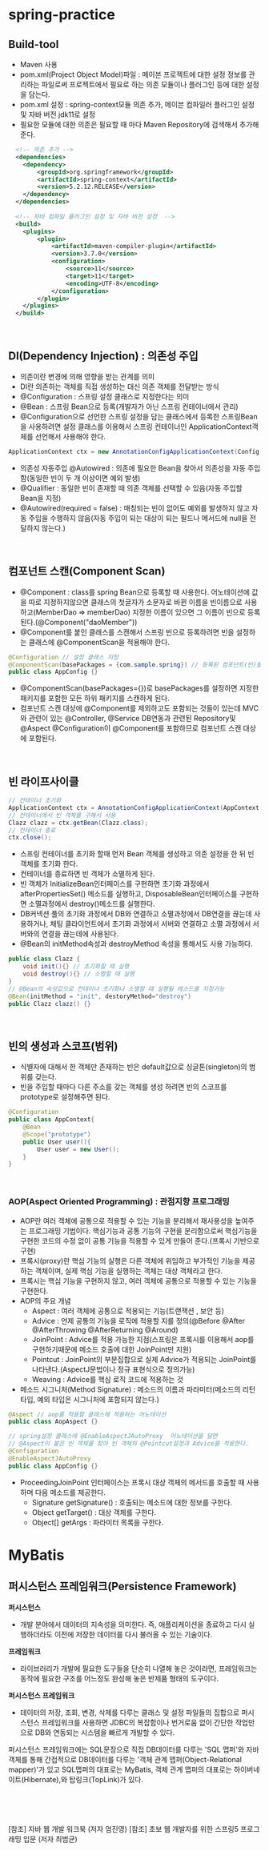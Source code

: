 # spring-practice

## Build-tool
- Maven 사용
- pom.xml(Project Object Model)파일 : 메이븐 프로젝트에 대한 설정 정보를 관리하는 파일로써 프로젝트에서 필요로 하는 의존 모듈이나 플러그인 등에 대한 설정을 담는다.
- pom.xml 설정 : spring-context모듈 의존 추가, 메이븐 컴파일러 플러그인 설정 및 자바 버전 jdk11로 설정
- 필요한 모듈에 대한 의존은 필요할 때 마다 Maven Repository에 검색해서 추가해준다.
```xml
  <!-- 의존 추가 -->
  <dependencies>
	<dependency>
	    <groupId>org.springframework</groupId>
	    <artifactId>spring-context</artifactId>
	    <version>5.2.12.RELEASE</version>
	</dependency>
  </dependencies>
  
  <!-- 자바 컴파일 플러그인 설정 및 자바 버전 설정  -->
  <build>
  	<plugins>
  		<plugin>
  			<artifactId>maven-compiler-plugin</artifactId>
  			<version>3.7.0</version>
  			<configuration>
  				<source>11</source>
  				<target>11</target>
  				<encoding>UTF-8</encoding>
  			</configuration>
  		</plugin>
  	</plugins>
  </build>
```
<br/>
        
## DI(Dependency Injection) : 의존성 주입
- 의존이란 변경에 의해 영향을 받는 관계를 의미
- DI란 의존하는 객체를 직접 생성하는 대신 의존 객체를 전달받는 방식
- @Configuration : 스프링 설정 클래스로 지정한다는 의미
- @Bean : 스프링 Bean으로 등록(개발자가 아닌 스프링 컨테이너에서 관리)
- @Configuration으로 선언한 스프링 설정을 담는 클래스에서 등록한 스프링Bean을 사용하려면 설정 클래스를 이용해서 스프링 컨테이너인 ApplicationContext객체를 선언해서 사용해야 한다. 
```java
ApplicationContext ctx = new AnnotationConfigApplicationContext(Config.class);
```
- 의존성 자동주입 @Autowired : 의존에 필요한 Bean을 찾아서 의존성을 자동 주입함(동일한 빈이 두 개 이상이면 예외 발생)
- @Qualifier : 동일한 빈이 존재할 때 의존 객체를 선택할 수 있음(자동 주입할 Bean을 지정)
- @Autowired(required = false) : 매칭되는 빈이 없어도 예외를 발생하지 않고 자동 주입을 수행하지 않음(자동 주입이 되는 대상이 되는 필드나 메서드에 null을 전달하지 않는다.)
<br/>
    
## 컴포넌트 스캔(Component Scan)
- @Component : class를 spring Bean으로 등록할 때 사용한다. 어노테이션에 값을 따로 지정하지않으면 클래스의 첫글자가 소문자로 바뀐 이름을 빈이름으로 사용하고(MemberDao => memberDao) 지정한 이름이 있으면 그 이름이 빈으로 등록된다.(@Component("daoMember"))
- @Component를 붙인 클래스를 스캔해서 스프링 빈으로 등록하려면 빈을 설정하는 클래스에 @ComponentScan을 적용해야 한다.
```java
@Configuration // 설정 클래스 지정
@ComponentScan(basePackages = {com.sample.spring}) // 등록된 컴포넌트(빈)를 읽어들임
public class AppConfig {}
```
- @ComponentScan(basePackages={})로 basePackages를 설정하면 지정한 패키지를 포함한 모든 하위 패키지를 스캔하게 된다.
- 컴포넌트 스캔 대상에 @Component를 제외하고도 포함되는 것들이 있는데 MVC와 관련이 있는 @Controller, @Service DB연동과 관련된 Repository및 @Aspect @Configuration이 @Component를 포함하므로 컴포넌트 스캔 대상에 포함된다.
<br/>
    
## 빈 라이프사이클
```java
// 컨테이너 초기화
ApplicationContext ctx = AnnotationConfigApplicationContext(AppContext.class);
// 컨테이너에서 빈 객체를 구해서 사용
Clazz clazz = ctx.getBean(Clazz.class);
// 컨테이너 종료
ctx.close();
```
- 스프링 컨테이너를 초기화 할때 먼저 Bean 객체를 생성하고 의존 설정을 한 뒤 빈 객체를 초기화 한다.
- 컨테이너를 종료하면 빈 객체가 소멸하게 된다.
- 빈 객체가 InitializeBean인터페이스를 구현하면 초기화 과정에서 afterPropertiesSet() 메소드를 실행하고, DisposableBean인터페이스를 구현하면 소멸과정에서 destroy()메소드를 실행한다.
- DB커넥션 풀의 초기화 과정에서 DB와 연결하고 소멸과정에서 DB연결을 끊는데 사용하거나, 채팅 클라이언트에서 초기화 과정에서 서버와 연결하고 소멸 과정에서 서버와의 연결을 끊는데에 사용된다.
- @Bean의 initMethod속성과 destroyMethod 속성을 통해서도 사용 가능하다.
```java
public class Clazz {
    void init(){} // 초기화할 때 실행
    void destroy(){} // 소멸할 때 실행
}
// @Bean의 속성값으로 컨테이너 초기화나 소멸할 때 실행될 메소드를 지정가능
@Bean(initMethod = "init", destoryMethod="destroy")
public Clazz clazz() {}
```
<br/>
		
## 빈의 생성과 스코프(범위)
- 식별자에 대해서 한 객체만 존재하는 빈은 default값으로 싱글톤(singleton)의 범위를 갖는다.
- 빈을 주입할 때마다 다른 주소를 갖는 객체를 생성 하려면 빈의 스코프를 prototype로 설정해주면 된다.
```java
@Configuration
public class AppContext{
    @Bean
    @Scope("prototype")
    public User user(){
        User user = new User();
    }
}
```
<br/>
		
### AOP(Aspect Oriented Programming) : 관점지향 프로그래밍
- AOP란 여러 객체에 공통으로 적용할 수 있는 기능을 분리해서 재사용성을 높여주는 프로그래밍 기법이다. 핵심기능과 공통 기능의 구현을 분리함으로써 핵심기능을 구현한 코드의 수정 없이 공통 기능을 적용할 수 있게 만들어 준다.(프록시 기반으로 구현)
- 프록시(proxy)란 핵심 기능의 실행은 다른 객체에 위임하고 부가적인 기능을 제공하는 객체이며, 실제 핵심 기능을 실행하는 객체는 대상 객체라고 한다.
- 프록시는 핵심 기능을 구현하지 않고, 여러 객체에 공통으로 적용할 수 있는 기능을 구현한다.
- AOP의 주요 개념
  - Aspect : 여러 객체에 공통으로 적용되는 기능(트랜잭션 , 보안 등)
  - Advice : 언제 공통의 기능을 로직에 적용할 지를 정의(@Before @After @AfterThrowing @AfterReturning @Around)
  - JoinPoint : Advice를 적용 가능한 지점(스프링은 프록시를 이용해서 aop를 구현하기때문에 메소드 호출에 대한 JoinPoint만 지원)
  - Pointcut : JoinPoint의 부분집합으로 실제 Advice가 적용되는 JoinPoint를 나타낸다.(AspectJ문법이나 정규 표현식으로 정의가능)
  - Weaving : Advice를 핵심 로직 코드에 적용하는 것
- 메소드 시그니처(Method Signature) : 메소드의 이름과 파라미터(메소드의 리턴 타입, 예외 타입은 시그니처에 포함되지 않는다.)
```java
@Aspect // aop를 적용할 클래스에 적용하는 어노테이션
public class AopAspect {}

// spring설정 클래스에 @EnableAspectJAutoProxy  어노테이션을 달면 
// @Aspect이 붙은 빈 객체를 찾아 빈 객체의 @Pointcut설정과 Advice를 적용한다.
@Configuration
@EnableAspectJAutoProxy 
public class AppConfig {}
```
- ProceedingJoinPoint 인터페이스는 프록시 대상 객체의 메서드를 호출할 때 사용하며 다음 메소드를 제공한다.
  - Signature getSignature() : 호출되는 메소드에 대한 정보를 구한다.
  - Object getTarget() : 대상 객체를 구한다.
  - Object[] getArgs : 파라미터 목록을 구한다.



# MyBatis

## 퍼시스턴스 프레임워크(Persistence Framework)

**퍼시스턴스**

- 개발 분야에서 데이터의 지속성을 의미한다. 즉, 애플리케이션을 종료하고 다시 실행하더라도 이전에 저장한 데이터를 다시 불러올 수 있는 기술이다.

**프레임워크**

- 라이브러리가 개발에 필요한 도구들을 단순히 나열해 놓은 것이라면, 프레임워크는 동작에 필요한 구조를 어느정도 완성해 놓은 반제품 형태의 도구이다.

**퍼시스턴스 프레임워크**

- 데이터의 저장, 조회, 변경, 삭제를 다루는 클래스 및 설정 파일들의 집합으로 퍼시스턴스 프레임워크를 사용하면 JDBC의 복잡함이나 번거로움 없이 간단한 작업만으로 DB와 연동되는 시스템을 빠르게 개발할 수 있다.

퍼시스턴스 프레임워크에는 SQL문장으로 직접 DB데이터를 다루는 'SQL 맵퍼'와 자바 객체를 통해 간접적으로 DB데이터를 다루는 '객체 관계 맵퍼(Object-Relational mapper)'가 있고 SQL맵퍼의 대표로는 MyBatis, 객체 관계 맵퍼의 대표로는 하이버네이트(Hibernate),와 탑링크(TopLink)가 있다.

<br/>
<br/>
<br/>

[참조] 자바 웹 개발 워크북 (저자 엄진영)
[참조] 초보 웹 개발자를 위한 스프링5 프로그래밍 입문 (저자 최범균)

